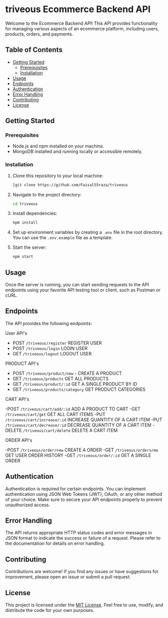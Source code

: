 # triveous Ecommerce Backend API

Welcome to the Ecommerce Backend API! This API provides functionality for managing various aspects of an ecommerce platform, including users, products, orders, and payments.

## Table of Contents

- [Getting Started](#getting-started)
  - [Prerequisites](#prerequisites)
  - [Installation](#installation)
- [Usage](#usage)
- [Endpoints](#endpoints)
- [Authentication](#authentication)
- [Error Handling](#error-handling)
- [Contributing](#contributing)
- [License](#license)

## Getting Started

### Prerequisites

- Node.js and npm installed on your machine.
- MongoDB installed and running locally or accessible remotely.

### Installation

1. Clone this repository to your local machine:

   ```bash
   [git clone https://github.com/Faisal55raza/triveous
   ```

2. Navigate to the project directory:

   ```bash
   cd triveous
   ```

3. Install dependencies:

   ```bash
   npm install
   ```

4. Set up environment variables by creating a `.env` file in the root directory. You can use the `.env.example` file as a template.

5. Start the server:

   ```bash
   npm start
   ```

## Usage

Once the server is running, you can start sending requests to the API endpoints using your favorite API testing tool or client, such as Postman or cURL.

## Endpoints

The API provides the following endpoints:

User API's

- POST `/triveous/register` REGISTER USER
- POST `/triveous/login` LOGIN USER
- GET `/triveous/logout` LOGOUT USER

PRODUCT API's

- POST `/triveous/product/new` - CREATE A PRODUCT
- GET `/triveous/products` GET ALL PRODUCTS
- GET `/triveous/product/:id` GET A SINGLE PRODUCT BY ID
- GET `/triveous/products/category` GET PRODUCT CATEGORIES

CART API's

-POST `/triveous/cart/add/:id` ADD A PRODUCT TO CART
-GET `/triveous/cart/get`  GET ALL CART ITEMS
-PUT `/triveous/cart/increase/:id` INCREASE QUANTITY OF A CART ITEM
-PUT `/triveous/cart/decrease/:id` DECREASE QUANTITY OF A CART ITEM
-DELETE `/triveous/cart/delete` DELETE A CART ITEM

ORDER API's

-POST `/triveous/order/new` CREATE A ORDER
-GET `/triveous/orders/me` GET USER ORDER HISTORY
-GET `/triveous/order/:id` GET A SINGLE ORDER


## Authentication

Authentication is required for certain endpoints. You can implement authentication using JSON Web Tokens (JWT), OAuth, or any other method of your choice. Make sure to secure your API endpoints properly to prevent unauthorized access.

## Error Handling

The API returns appropriate HTTP status codes and error messages in JSON format to indicate the success or failure of a request. Please refer to the documentation for details on error handling.

## Contributing

Contributions are welcome! If you find any issues or have suggestions for improvement, please open an issue or submit a pull request.

## License

This project is licensed under the [MIT License](LICENSE). Feel free to use, modify, and distribute the code for your own purposes.
